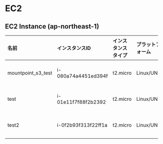 # EC2
## EC2 Instance (ap-northeast-1)

|名前|インスタンスID|インスタンスタイプ|プラットフォーム|アーキテクチャ|AMI ID|AZ|パブリックIP|プライベートIP|セキュリティグループ|ロール名|
|:--|:--|:--|:--|:--|:--|:--|:--|:--|:--|:--|
|mountpoint_s3_test|i-080a74a4451ed394f|t2.micro|Linux/UNIX|x86_64|ami-04beabd6a4fb6ab6f|ap-northeast-1c|13.230.72.54|10.1.1.137|ksnet-dev-opmng-sg|ksnet-dev-testrole|
|test|i-01e11f7f88f2b2392|t2.micro|Linux/UNIX|x86_64|ami-0947c48ae0aaf6781|ap-northeast-1c|-|10.1.1.71|ksnet-dev-opmng-sg|ksnet-dev-testrole|
|test2|i-0f2b93f313f22ff1a|t2.micro|Linux/UNIX|x86_64|ami-0947c48ae0aaf6781|ap-northeast-1c|-|10.1.1.83|ksnet-dev-opmng-sg|ksnet-dev-testrole|

